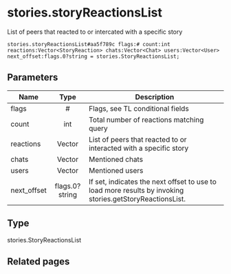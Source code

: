 # stories.storyReactionsList
List of peers that reacted to or intercated with a specific story

```
stories.storyReactionsList#aa5f789c flags:# count:int reactions:Vector<StoryReaction> chats:Vector<Chat> users:Vector<User> next_offset:flags.0?string = stories.StoryReactionsList;
```

## Parameters
| Name | Type | Description |
| ---- | :----: | ----------- |
| flags | # | Flags, see TL conditional fields |
| count | int | Total number of reactions matching query |
| reactions | Vector<StoryReaction> | List of peers that reacted to or interacted with a specific story |
| chats | Vector<Chat> | Mentioned chats |
| users | Vector<User> | Mentioned users |
| next_offset | flags.0?string | If set, indicates the next offset to use to load more results by invoking stories.getStoryReactionsList. |


## Type
stories.StoryReactionsList

## Related pages
